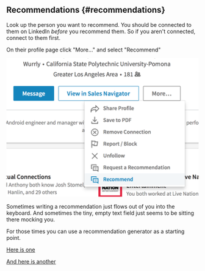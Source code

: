 ## Recommendations {#recommendations}

Look up the person you want to recommend. You should be connected to them on LinkedIn *before* you recommend them. So if you aren't connected, connect to them first.

On their profile page click "More..." and select "Recommend"

![Linked In Recommendation](images/recommend.png)

Sometimes writing a recommendation just flows out of you into the keyboard. And sometimes the tiny, empty text field just seems to be sitting there mocking you. 

For those times you can use a recommendation generator as a starting point.

[Here is one](http://linkedin.bitshare.cm/recommendations.php)

[And here is another](http://socialrecommendator.com)
